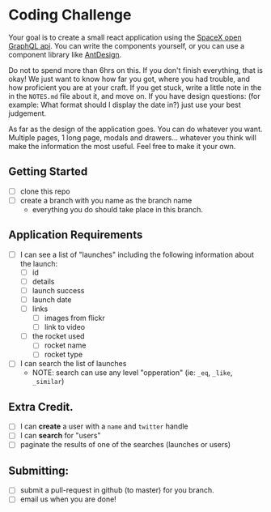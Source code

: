 # Coding Challenge

Your goal is to create a small react application using the [SpaceX open GraphQL api](https://api.spacex.land/graphql/). You can write the components yourself, or you can use a component library like [AntDesign](https://ant.design/components/overview/).

Do not to spend more than 6hrs on this. If you don't finish everything, that is okay! We just want to know how far you got, where you had trouble, and how proficient you are at your craft. If you get stuck, write a little note in the in the `NOTES.md` file about it, and move on. If you have design questions: (for example: What format should I display the date in?) just use your best judgement.

As far as the design of the application goes. You can do whatever you want. Multiple pages, 1 long page, modals and drawers... whatever you think will make the information the most useful. Feel free to make it your own.

## Getting Started

- [ ] clone this repo
- [ ] create a branch with you name as the branch name
  - everything you do should take place in this branch.

## Application Requirements

- [ ] I can see a list of "launches" including the following information about the launch:
  - [ ] id
  - [ ] details
  - [ ] launch success
  - [ ] launch date
  - [ ] links
    - [ ] images from flickr
    - [ ] link to video
  - [ ] the rocket used
    - [ ] rocket name
    - [ ] rocket type
- [ ] I can search the list of launches
  - NOTE: search can use any level "opperation" (ie: `_eq`, `_like`, `_similar`)

## Extra Credit.

- [ ] I can **create** a user with a `name` and `twitter` handle
- [ ] I can **search** for "users"
- [ ] paginate the results of one of the searches (launches or users)

## Submitting:

- [ ] submit a pull-request in github (to master) for you branch.
- [ ] email us when you are done!
